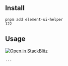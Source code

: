 ## Install

```shell
pnpm add element-ui-helper
122
```

## Usage

[![Open in StackBlitz](https://developer.stackblitz.com/img/open_in_stackblitz_small.svg)](https://stackblitz.com/github/murielmay67/element-ui-helper?file=src/App.vue)

```vue
...
```
